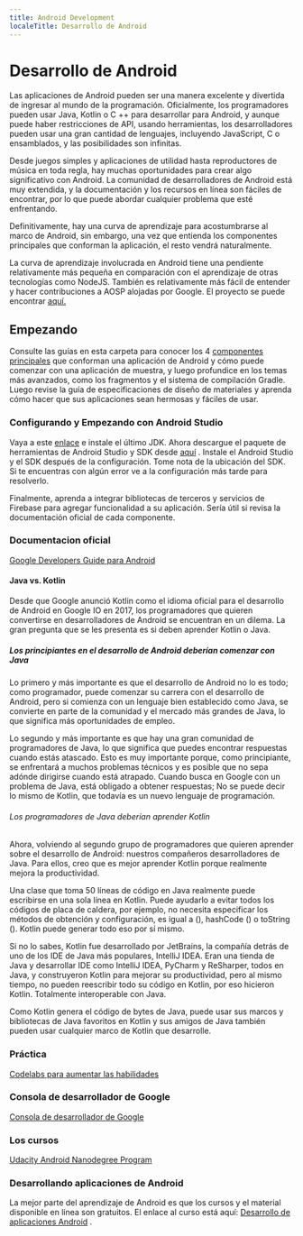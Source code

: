 ```yaml
---
title: Android Development
localeTitle: Desarrollo de Android
---
```

# Desarrollo de Android

Las aplicaciones de Android pueden ser una manera excelente y divertida de ingresar al mundo de la programación. Oficialmente, los programadores pueden usar Java, Kotlin o C ++ para desarrollar para Android, y aunque puede haber restricciones de API, usando herramientas, los desarrolladores pueden usar una gran cantidad de lenguajes, incluyendo JavaScript, C o ensamblados, y las posibilidades son infinitas.

Desde juegos simples y aplicaciones de utilidad hasta reproductores de música en toda regla, hay muchas oportunidades para crear algo significativo con Android. La comunidad de desarrolladores de Android está muy extendida, y la documentación y los recursos en línea son fáciles de encontrar, por lo que puede abordar cualquier problema que esté enfrentando.

Definitivamente, hay una curva de aprendizaje para acostumbrarse al marco de Android, sin embargo, una vez que entienda los componentes principales que conforman la aplicación, el resto vendrá naturalmente.

La curva de aprendizaje involucrada en Android tiene una pendiente relativamente más pequeña en comparación con el aprendizaje de otras tecnologías como NodeJS. También es relativamente más fácil de entender y hacer contribuciones a AOSP alojadas por Google. El proyecto se puede encontrar [aquí.](https://source.android.com/)

## Empezando

Consulte las guías en esta carpeta para conocer los 4 [componentes principales](core-components/index.md) que conforman una aplicación de Android y cómo puede comenzar con una aplicación de muestra, y luego profundice en los temas más avanzados, como los fragmentos y el sistema de compilación Gradle. Luego revise la guía de especificaciones de diseño de materiales y aprenda cómo hacer que sus aplicaciones sean hermosas y fáciles de usar.

### Configurando y Empezando con Android Studio

Vaya a este [enlace](https://www.oracle.com/technetwork/java/javase/downloads/index.html) e instale el último JDK. Ahora descargue el paquete de herramientas de Android Studio y SDK desde [aquí](https://developer.android.com/studio/) . Instale el Android Studio y el SDK después de la configuración. Tome nota de la ubicación del SDK. Si te encuentras con algún error ve a la configuración más tarde para resolverlo.

Finalmente, aprenda a integrar bibliotecas de terceros y servicios de Firebase para agregar funcionalidad a su aplicación. Sería útil si revisa la documentación oficial de cada componente.

### Documentacion oficial

[Google Developers Guide para Android](https://developer.android.com/training/index.html)

#### Java vs. Kotlin

Desde que Google anunció Kotlin como el idioma oficial para el desarrollo de Android en Google IO en 2017, los programadores que quieren convertirse en desarrolladores de Android se encuentran en un dilema. La gran pregunta que se les presenta es si deben aprender Kotlin o Java.

##### Los principiantes en el desarrollo de Android deberían comenzar con Java

Lo primero y más importante es que el desarrollo de Android no lo es todo; como programador, puede comenzar su carrera con el desarrollo de Android, pero si comienza con un lenguaje bien establecido como Java, se convierte en parte de la comunidad y el mercado más grandes de Java, lo que significa más oportunidades de empleo.

Lo segundo y más importante es que hay una gran comunidad de programadores de Java, lo que significa que puedes encontrar respuestas cuando estás atascado. Esto es muy importante porque, como principiante, se enfrentará a muchos problemas técnicos y es posible que no sepa adónde dirigirse cuando está atrapado. Cuando busca en Google con un problema de Java, está obligado a obtener respuestas; No se puede decir lo mismo de Kotlin, que todavía es un nuevo lenguaje de programación.

###### Los programadores de Java deberían aprender Kotlin

Ahora, volviendo al segundo grupo de programadores que quieren aprender sobre el desarrollo de Android: nuestros compañeros desarrolladores de Java. Para ellos, creo que es mejor aprender Kotlin porque realmente mejora la productividad.

Una clase que toma 50 líneas de código en Java realmente puede escribirse en una sola línea en Kotlin. Puede ayudarlo a evitar todos los códigos de placa de caldera, por ejemplo, no necesita especificar los métodos de obtención y configuración, es igual a (), hashCode () o toString (). Kotlin puede generar todo eso por sí mismo.

Si no lo sabes, Kotlin fue desarrollado por JetBrains, la compañía detrás de uno de los IDE de Java más populares, IntelliJ IDEA. Eran una tienda de Java y desarrollar IDE como IntelliJ IDEA, PyCharm y ReSharper, todos en Java, y construyeron Kotlin para mejorar su productividad, pero al mismo tiempo, no pueden reescribir todo su código en Kotlin, por eso hicieron Kotlin. Totalmente interoperable con Java.

Como Kotlin genera el código de bytes de Java, puede usar sus marcos y bibliotecas de Java favoritos en Kotlin y sus amigos de Java también pueden usar cualquier marco de Kotlin que desarrolle.

### Práctica

[Codelabs para aumentar las habilidades](https://codelabs.developers.google.com)

### Consola de desarrollador de Google

[Consola de desarrollador de Google](https://developer.android.com/distribute/console/)

### Los cursos

[Udacity Android Nanodegree Program](https://udacity.com/course/android-developer-nanodegree-by-google--nd801)

### Desarrollando aplicaciones de Android

La mejor parte del aprendizaje de Android es que los cursos y el material disponible en línea son gratuitos. El enlace al curso está aquí: [Desarrollo de aplicaciones Android](https://udacity.com/course/new-android-fundamentals--ud851) .